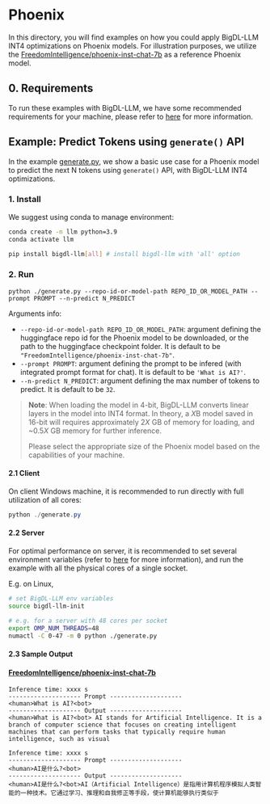 # Phoenix

In this directory, you will find examples on how you could apply BigDL-LLM INT4 optimizations on Phoenix models. For illustration purposes, we utilize the [FreedomIntelligence/phoenix-inst-chat-7b](https://huggingface.co/FreedomIntelligence/phoenix-inst-chat-7b) as a reference Phoenix model.

## 0. Requirements
To run these examples with BigDL-LLM, we have some recommended requirements for your machine, please refer to [here](../README.md#recommended-requirements) for more information.

## Example: Predict Tokens using `generate()` API
In the example [generate.py](./generate.py), we show a basic use case for a Phoenix model to predict the next N tokens using `generate()` API, with BigDL-LLM INT4 optimizations.
### 1. Install
We suggest using conda to manage environment:
```bash
conda create -n llm python=3.9
conda activate llm

pip install bigdl-llm[all] # install bigdl-llm with 'all' option
```

### 2. Run
```
python ./generate.py --repo-id-or-model-path REPO_ID_OR_MODEL_PATH --prompt PROMPT --n-predict N_PREDICT
```

Arguments info:
- `--repo-id-or-model-path REPO_ID_OR_MODEL_PATH`: argument defining the huggingface repo id for the Phoenix model to be downloaded, or the path to the huggingface checkpoint folder. It is default to be `"FreedomIntelligence/phoenix-inst-chat-7b"`.
- `--prompt PROMPT`: argument defining the prompt to be infered (with integrated prompt format for chat). It is default to be `'What is AI?'`.
- `--n-predict N_PREDICT`: argument defining the max number of tokens to predict. It is default to be `32`.

> **Note**: When loading the model in 4-bit, BigDL-LLM converts linear layers in the model into INT4 format. In theory, a *X*B model saved in 16-bit will requires approximately 2*X* GB of memory for loading, and ~0.5*X* GB memory for further inference.
>
> Please select the appropriate size of the Phoenix model based on the capabilities of your machine.

#### 2.1 Client
On client Windows machine, it is recommended to run directly with full utilization of all cores:
```powershell
python ./generate.py 
```

#### 2.2 Server
For optimal performance on server, it is recommended to set several environment variables (refer to [here](../README.md#best-known-configuration-on-linux) for more information), and run the example with all the physical cores of a single socket.

E.g. on Linux,
```bash
# set BigDL-LLM env variables
source bigdl-llm-init

# e.g. for a server with 48 cores per socket
export OMP_NUM_THREADS=48
numactl -C 0-47 -m 0 python ./generate.py
```

#### 2.3 Sample Output
#### [FreedomIntelligence/phoenix-inst-chat-7b](https://huggingface.co/FreedomIntelligence/phoenix-inst-chat-7b)
```log
Inference time: xxxx s
-------------------- Prompt --------------------
<human>What is AI?<bot>
-------------------- Output --------------------
<human>What is AI?<bot> AI stands for Artificial Intelligence. It is a branch of computer science that focuses on creating intelligent machines that can perform tasks that typically require human intelligence, such as visual
```

```log
Inference time: xxxx s
-------------------- Prompt --------------------
<human>AI是什么?<bot>
-------------------- Output --------------------
<human>AI是什么?<bot>AI（Artificial Intelligence）是指用计算机程序模拟人类智能的一种技术。它通过学习、推理和自我修正等手段，使计算机能够执行类似于
```
